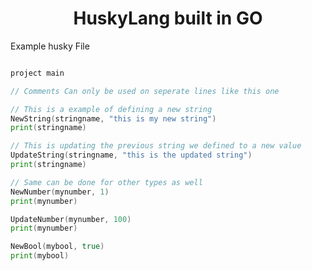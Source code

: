<div id="header" align="center">
  <h1>HuskyLang built in GO</h1>
<div>

<div id="body" align="left">

Example husky File

```go

project main

// Comments Can only be used on seperate lines like this one

// This is a example of defining a new string
NewString(stringname, "this is my new string")
print(stringname)

// This is updating the previous string we defined to a new value
UpdateString(stringname, "this is the updated string")
print(stringname)

// Same can be done for other types as well
NewNumber(mynumber, 1)
print(mynumber)

UpdateNumber(mynumber, 100)
print(mynumber)

NewBool(mybool, true)
print(mybool)

```
</div>

